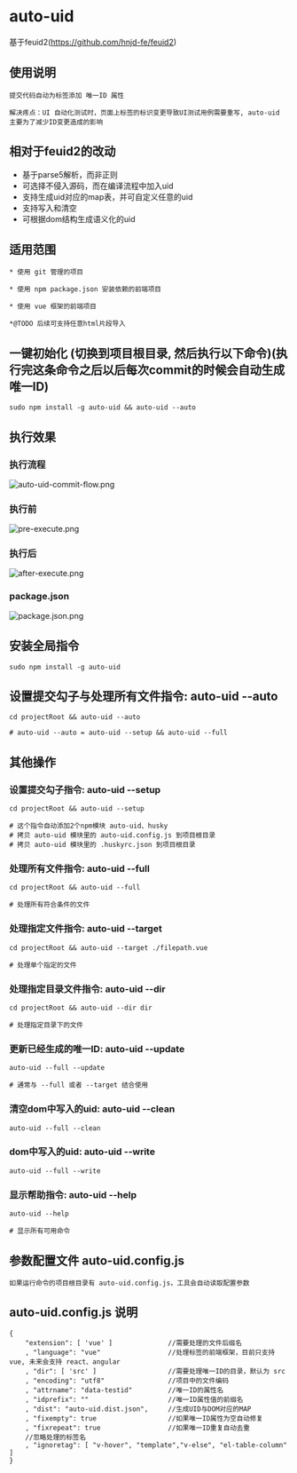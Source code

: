
# auto-uid
基于feuid2(https://github.com/hnjd-fe/feuid2)
## 使用说明
    提交代码自动为标签添加 唯一ID 属性

    解决疼点：UI 自动化测试时，页面上标签的标识变更导致UI测试用例需要重写, auto-uid 主要为了减少ID变更造成的影响
    
## 相对于feuid2的改动

- 基于parse5解析，而非正则
- 可选择不侵入源码，而在编译流程中加入uid
- 支持生成uid对应的map表，并可自定义任意的uid
- 支持写入和清空
- 可根据dom结构生成语义化的uid

## 适用范围
    * 使用 git 管理的项目
    
    * 使用 npm package.json 安装依赖的前端项目
    
    * 使用 vue 框架的前端项目

    *@TODO 后续可支持任意html片段导入

## 一键初始化 (切换到项目根目录, 然后执行以下命令)(执行完这条命令之后以后每次commit的时候会自动生成唯一ID)
    sudo npm install -g auto-uid && auto-uid --auto
    
## 执行效果

### 执行流程
![auto-uid-commit-flow.png](http://p6.qhimg.com/d/inn/06dfd366/images/feuid-commit-flow.png)

### 执行前
![pre-execute.png](http://p8.qhimg.com/d/inn/06dfd366/images/pre-execute.png)

### 执行后
![after-execute.png](http://p9.qhimg.com/d/inn/4dd249a9/after-execute.png)

### package.json
![package.json.png](http://btbtd.org/uploads/auto-uid/package.json.png)

## 安装全局指令
    sudo npm install -g auto-uid

## 设置提交勾子与处理所有文件指令: auto-uid --auto 
    cd projectRoot && auto-uid --auto
    
    # auto-uid --auto = auto-uid --setup && auto-uid --full
    
## 其他操作
    
### 设置提交勾子指令: auto-uid --setup 
    cd projectRoot && auto-uid --setup
    
    # 这个指令自动添加2个npm模块 auto-uid、husky
    # 拷贝 auto-uid 模块里的 auto-uid.config.js 到项目根目录
    # 拷贝 auto-uid 模块里的 .huskyrc.json 到项目根目录
    
### 处理所有文件指令: auto-uid --full 
    cd projectRoot && auto-uid --full
    
    # 处理所有符合条件的文件
    
### 处理指定文件指令: auto-uid --target 
    cd projectRoot && auto-uid --target ./filepath.vue
    
    # 处理单个指定的文件 

### 处理指定目录文件指令: auto-uid --dir 
    cd projectRoot && auto-uid --dir dir
    
    # 处理指定目录下的文件 
    
### 更新已经生成的唯一ID: auto-uid --update
    auto-uid --full --update
    
    # 通常与 --full 或者 --target 结合使用


### 清空dom中写入的uid: auto-uid --clean
    auto-uid --full --clean
    
### dom中写入的uid: auto-uid --write
    auto-uid --full --write
    
### 显示帮助指令: auto-uid --help
    auto-uid --help
    
    # 显示所有可用命令
    
## 参数配置文件 auto-uid.config.js
	如果运行命令的项目根目录有 auto-uid.config.js，工具会自动读取配置参数

## auto-uid.config.js 说明
	{
	    "extension": [ 'vue' ]              //需要处理的文件后缀名
	    , "language": "vue"                 //处理标签的前端框架，目前只支持 vue, 未来会支持 react、angular
	    , "dir": [ 'src' ]                  //需要处理唯一ID的目录，默认为 src
	    , "encoding": "utf8"                //项目中的文件编码
	    , "attrname": "data-testid"         //唯一ID的属性名
	    , "idprefix": ""                    //唯一ID属性值的前缀名
	    , "dist": "auto-uid.dist.json",     //生成UID与DOM对应的MAP
	    , "fixempty": true                  //如果唯一ID属性为空自动修复
	    , "fixrepeat": true                 //如果唯一ID重复自动去重
	    //忽略处理的标签名
	    , "ignoretag": [ "v-hover", "template","v-else", "el-table-column" ]   
	}
